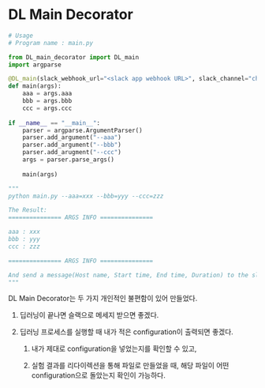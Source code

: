 # DL Main Decorator

```python
# Usage
# Program name : main.py

from DL_main_decorator import DL_main
import argparse

@DL_main(slack_webhook_url="<slack app webhook URL>", slack_channel="chan to receive a msg")
def main(args):
    aaa = args.aaa
    bbb = args.bbb
    ccc = args.ccc
   
if __name__ == "__main__":
    parser = argparse.ArgumentParser()
    parser.add_argument("--aaa")
    parser.add_argument("--bbb")
    parser.add_arugment("--ccc")
    args = parser.parse_args()
    
    main(args)

"""
python main.py --aaa=xxx --bbb=yyy --ccc=zzz

The Result:
=============== ARGS INFO ===============

aaa : xxx
bbb : yyy
ccc : zzz

=============== ARGS INFO ===============

And send a message(Host name, Start time, End time, Duration) to the slack channel
"""
```



DL Main Decorator는 두 가지 개인적인 불편함이 있어 만들었다.

1. 딥러닝이 끝나면 슬랙으로 메세지 받으면 좋겠다.

2. 딥러닝 프로세스를 실행할 때 내가 적은 configuration이 출력되면 좋겠다.

   1. 내가 제대로 configuration을 넣었는지를 확인할 수 있고,

   2. 실험 결과를 리다이렉션을 통해 파일로 만들었을 때, 해당 파일이 어떤 configuration으로 돌았는지 확인이 가능하다.